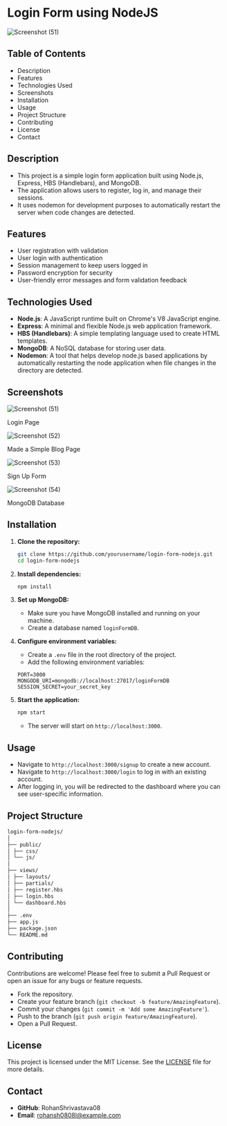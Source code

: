 # Login Form using NodeJS

![Screenshot (51)](https://github.com/RohanShrivastava08/Login-Form-using-NodeJS/assets/94133270/68d5a275-3088-49f3-a1fd-e8f4e6846dd6)

## Table of Contents

-  Description
- Features
- Technologies Used
- Screenshots
- Installation
- Usage
- Project Structure
- Contributing
- License
- Contact

## Description

- This project is a simple login form application built using Node.js, Express, HBS (Handlebars), and MongoDB.
-  The application allows users to register, log in, and manage their sessions.
-  It uses nodemon for development purposes to automatically restart the server when code changes are detected.

## Features

- User registration with validation
- User login with authentication
- Session management to keep users logged in
- Password encryption for security
- User-friendly error messages and form validation feedback

## Technologies Used

- **Node.js**: A JavaScript runtime built on Chrome's V8 JavaScript engine.
- **Express**: A minimal and flexible Node.js web application framework.
- **HBS (Handlebars)**: A simple templating language used to create HTML templates.
- **MongoDB**: A NoSQL database for storing user data.
- **Nodemon**: A tool that helps develop node.js based applications by automatically restarting the node application when file changes in the directory are detected.

## Screenshots


![Screenshot (51)](https://github.com/RohanShrivastava08/Login-Form-using-NodeJS/assets/94133270/68d5a275-3088-49f3-a1fd-e8f4e6846dd6)

Login Page

![Screenshot (52)](https://github.com/RohanShrivastava08/Login-Form-using-NodeJS/assets/94133270/d1edb438-2c1e-4180-a58c-09c427248ae5)

Made a Simple Blog Page

![Screenshot (53)](https://github.com/RohanShrivastava08/Login-Form-using-NodeJS/assets/94133270/586b3b27-a315-49eb-a631-77586830503c)

Sign Up Form

![Screenshot (54)](https://github.com/RohanShrivastava08/Login-Form-using-NodeJS/assets/94133270/428cbe59-b5ce-4dc6-902d-0406a66c190b)

MongoDB Database


## Installation

1. **Clone the repository:**
    ```bash
    git clone https://github.com/yourusername/login-form-nodejs.git
    cd login-form-nodejs
    ```

2. **Install dependencies:**
    ```bash
    npm install
    ```

3. **Set up MongoDB:**
    - Make sure you have MongoDB installed and running on your machine.
    - Create a database named `loginFormDB`.

4. **Configure environment variables:**
    - Create a `.env` file in the root directory of the project.
    - Add the following environment variables:
    ```env
    PORT=3000
    MONGODB_URI=mongodb://localhost:27017/loginFormDB
    SESSION_SECRET=your_secret_key
    ```

5. **Start the application:**
    ```bash
    npm start
    ```
    - The server will start on `http://localhost:3000`.

## Usage

- Navigate to `http://localhost:3000/signup` to create a new account.
- Navigate to `http://localhost:3000/login` to log in with an existing account.
- After logging in, you will be redirected to the dashboard where you can see user-specific information.

## Project Structure

```bash
login-form-nodejs/
│
├── public/
│ ├── css/
│ └── js/
│
├── views/
│ ├── layouts/
│ ├── partials/
│ ├── register.hbs
│ ├── login.hbs
│ └── dashboard.hbs
│
├── .env
├── app.js
├── package.json
└── README.md
```

## Contributing

Contributions are welcome! Please feel free to submit a Pull Request or open an issue for any bugs or feature requests.

- Fork the repository.
-  Create your feature branch (`git checkout -b feature/AmazingFeature`).
-  Commit your changes (`git commit -m 'Add some AmazingFeature'`).
-  Push to the branch (`git push origin feature/AmazingFeature`).
- Open a Pull Request.

## License

This project is licensed under the MIT License. See the [LICENSE](LICENSE) file for more details.

## Contact

- **GitHub**: RohanShrivastava08
- **Email**: rohansh0808l@example.com
